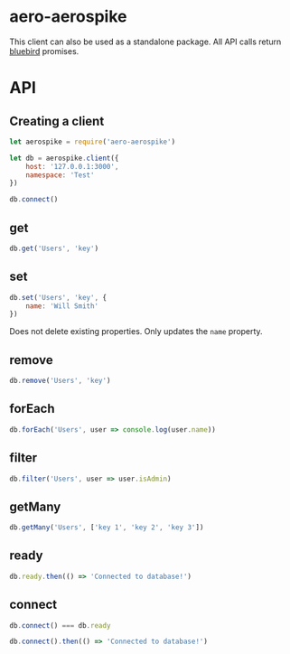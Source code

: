 # aero-aerospike

This client can also be used as a standalone package. All API calls return [bluebird](https://github.com/petkaantonov/bluebird/) promises.

# API

## Creating a client

```js
let aerospike = require('aero-aerospike')

let db = aerospike.client({
	host: '127.0.0.1:3000',
	namespace: 'Test'
})

db.connect()
```

## get
```js
db.get('Users', 'key')
```

## set
```js
db.set('Users', 'key', {
	name: 'Will Smith'
})
```

Does not delete existing properties. Only updates the `name` property.

## remove
```js
db.remove('Users', 'key')
```

## forEach
```js
db.forEach('Users', user => console.log(user.name))
```

## filter
```js
db.filter('Users', user => user.isAdmin)
```

## getMany
```js
db.getMany('Users', ['key 1', 'key 2', 'key 3'])
```

## ready
```js
db.ready.then(() => 'Connected to database!')
```

## connect
```js
db.connect() === db.ready

db.connect().then(() => 'Connected to database!')
```